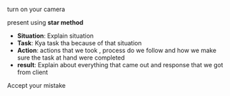 turn on your camera

present using **star method**

- **Situation**: Explain situation
- **Task**: Kya task tha because of that situation
- **Action**: actions that we took , process do we follow and how we make sure the task at hand were completed
- **result**: Explain about everything that came out and response that we got from client

Accept your mistake
